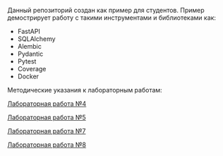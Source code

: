 Данный репозиторий создан как пример для студентов.
Пример демострирует работу с такими инструментами и библиотеками как:
* FastAPI
* SQLAlchemy
* Alembic
* Pydantic
* Pytest
* Coverage
* Docker

Методические указания к лабораторным работам:

[Лабораторная работа №4](manuals/lab4.md)

[Лабораторная работа №5](manuals/lab5.md)

[Лабораторная работа №7](manuals/lab7.md)

[Лабораторная работа №8](manuals/lab8.md)
